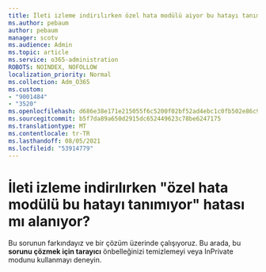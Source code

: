 ```yaml
---
title: İleti izleme indirılırken özel hata modülü aiyor bu hatayı tanımıyor mu?
ms.author: pebaum
author: pebaum
manager: scotv
ms.audience: Admin
ms.topic: article
ms.service: o365-administration
ROBOTS: NOINDEX, NOFOLLOW
localization_priority: Normal
ms.collection: Adm_O365
ms.custom:
- "9001484"
- "3520"
ms.openlocfilehash: d686e38e171e215055f6c5200f02bf52ad4ebc1c0fb502e86c9515a8658e0904
ms.sourcegitcommit: b5f7da89a650d2915dc652449623c78be6247175
ms.translationtype: MT
ms.contentlocale: tr-TR
ms.lasthandoff: 08/05/2021
ms.locfileid: "53914779"
---
```

# <a name="getting-custom-error-module-does-not-recognize-this-error-when-downloading-a-message-trace"></a>İleti izleme indirılırken "özel hata modülü bu hatayı tanımıyor" hatası mı alanıyor?

Bu sorunun farkındayız ve bir çözüm üzerinde çalışıyoruz.  Bu arada, bu **sorunu çözmek için tarayıcı** önbelleğinizi temizlemeyi veya InPrivate modunu kullanmayı deneyin.